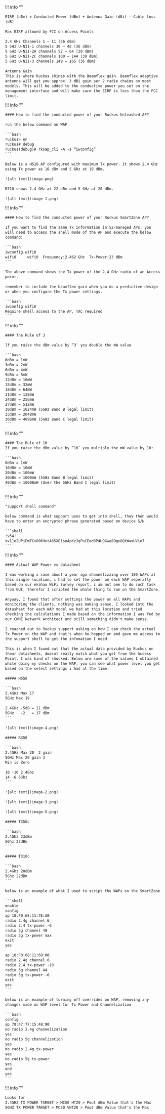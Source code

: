 !!! info ""

    EIRP (dBm) = Conducted Power (dBm) + Antenna Gain (dBi) – Cable loss (dB)

    Max EIRP allowed by FCC on Access Points

    2.4 GHz Channels 1 – 11 (36 dBm)
    5 GHz U-NII-1 channels 36 – 48 (36 dBm)
    5 GHz U-NII-2A channels 52 – 64 (30 dBm)
    5 GHz U-NII-2C channels 100 – 144 (30 dBm)
    5 GHz U-NII-3 channels 149 – 165 (36 dBm)

    Antenna Gain
    This is where Ruckus shines with the Beamflex gain. Beamflex adaptive antenna will get you approx. 3 dBi gain per 2 radio chains on most models. This will be added to the conductive power you set on the management interface and will make sure the EIRP is less than the FCC limit.

!!! info ""

    #### How to find the conducted power of your Ruckus Unleashed AP?

    run the below command on WAP

    ```bash
    ruckus> en
    ruckus# debug
    ruckus(debug)# rksap_cli -A -s “iwconfig”
    ```

    Below is a H510 AP configured with maximum Tx power. It shows 2.4 GHz using Tx power as 16 dBm and 5 GHz at 19 dBm.

    ![alt text](image.png)

    R710 shows 2.4 GHz at 22 dBm and 5 GHz at 20 dBm.
    
    ![alt text](image-1.png)

!!! info ""

    #### How to find the conducted power of your Ruckus SmartZone AP?

    If you want to find the same Tx information in SZ-managed APs, you will need to access the shell mode of the AP and execute the below command:

    ```bash
    iwconfig wifi0
    wifi0     wifi0  Frequency:2.462 GHz  Tx-Power:23 dBm
    ```

    The above command shows the Tx power of the 2.4 GHz radio of an Access point.

    remember to include the beamflex gain when you do a predictive design or when you configure the Tx power settings. 

    ```bash
    iwconfig wifi0
    Require shell access to the AP, TAC required
    ```

!!! info ""

    #### The Rule of 3

    If you raise the dBm value by “3″ you double the mW value

    ```bash
    0dBm = 1mW
    3dBm = 2mW
    6dBm = 4mW
    9dBm = 8mW
    12dBm = 16mW
    15dBm = 32mW
    18dBm = 64mW
    21dBm = 128mW
    24dBm = 256mW
    27dBm = 512mW
    30dBm = 1024mW (5GHz Band B legal limit)
    33dBm = 2048mW
    36dBm = 4096mW (5GHz Band C legal limit)
    ```

!!! info ""

    #### The Rule of 10
    If you raise the dBm value by “10″ you multiply the mW value by 10:

    ```bash
    0dBm = 1mW
    10dBm = 10mW
    20dBm = 100mW
    30dBm = 1000mW (5GHz Band B legal limit)
    40dBm = 10000mW (Over the 5GHz Band C legal limit)
    ```

!!! info ""

    "support shell command"

    below command is what support uses to get into shell, they then would have to enter an encrypted phrase generated based on device S/N

    ```shell
    !v54!
    xv11e2UPjEmTCx806HutA85XE1su4pKzJgPuCEod0P4UQGwq8Ogx8QtWwxUViu7
    ```

!!! info ""

    #### Actual WAP Power vs datasheet

    I was working a case about a year ago channelizaing over 100 WAPs at this single location, i had to set the power on each WAP seperatly based on our ekahau WiFi Survey report, i am not one to do such task from GUI, therefor I scripted the whole thing to run on the SmartZone.

    Anyway, I found that after settings the power on all WAPs and monitoring the clients, nothing was making sense. I looked into the datasheet for each WAP model we had at this location and tried checking the calculations I made based on the information I was fed by our CWNE Network Architect and still something didn't make sense.

    I reached out to Ruckus support asking on how I can check the actual Tx Power on the WAP and that's when he hopped on and gave me access to the support shell to get the infomation I need.

    This is when I found out that the actual data provided by Ruckus on theor datasheets, doesnt really match what you get from the Access Point, I was kind of shocked. Below are some of the values I obtained while doing my checks on the WAP, you can see what power level you get based on the select settings i had at the time.

    ##### H550

    ```bash
    2.4GHz Max 17
    5GHz Max 19

    2.4GHz -5dB = 11 dBm
    5GHz   -2   = 17 dBm
    ```
    
    ![alt text](image-4.png)

    ##### R350
    
    ```bash
    2.4GHz Max 20  2 gain
    5GHz Max 20 gain 3
    Min is Zero
    
    10 -10 2.4Ghz
    14 -6 5Ghz
    ```

    ![alt text](image-2.png)

    ![alt text](image-3.png)

    ![alt text](image-5.png)

    ##### T350c
    
    ```bash
    2.4Ghz 23dBm
    5Ghz 22dBm
    ```

    ##### T310c
    
    ```bash
    2.4Ghz 20dBm
    5Ghz 22dBm 
    ```

    below is an example of what I used to script the WAPs on the SmartZone

    ```shell
    enable
    config
    ap 10:F0:68:11:7E:A0
    radio 2.4g channel 6
    radio 2.4 tx-power -6
    radio 5g channel 40
    radio 5g tx-power max
    exit
    yes

    ap 10:F0:68:11:69:00
    radio 2.4g channel 6
    radio 2.4 tx-power -10
    radio 5g channel 44
    radio 5g tx-power -6
    exit
    yes
    ```

    below is an example of turning off overrides on WAP, removing any changes made on WAP level for Tx Power and Channelization

    ```bash
    config
    ap 70:47:77:15:48:90
    no radio 2.4g channelization
    yes
    no radio 5g channelization
    yes
    no radio 2.4g tx-power
    yes
    no radio 5g tx-power
    yes
    end
    yes
    ```

!!! info ""

    Looks for
    2.4GHZ TX POWER TARGET > MCS0 HT20 > Pout dBm Value that's the Max
    5GHZ TX POWER TARGET > MCS0 VHT20 > Pout dBm Value that's the Max